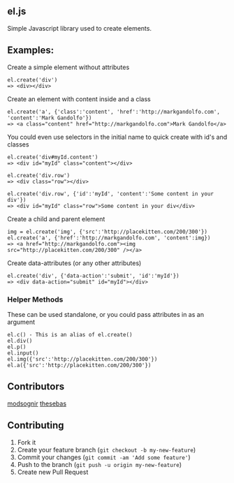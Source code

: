 ## el.js

Simple Javascript library used to create elements. 

## Examples:

Create a simple element without attributes

    el.create('div')
    => <div></div>

Create an element with content inside and a class

    el.create('a', {'class':'content', 'href':'http://markgandolfo.com', 'content':'Mark Gandolfo'})
    => <a class="content" href="http://markgandolfo.com">Mark Gandolfo</a>

You could even use selectors in the initial name to quick create with id's and classes

    el.create('div#myId.content')
    => <div id="myId" class="content"></div>

    el.create('div.row')
    => <div class="row"></div>
    
    el.create('div.row', {'id':'myId', 'content':'Some content in your div'})
    => <div id="myId" class="row">Some content in your div</div>

Create a child and parent element

    img = el.create('img', {'src':'http://placekitten.com/200/300'})
    el.create('a', {'href':'http://markgandolfo.com', 'content':img})
    => <a href="http://markgandolfo.com"><img src="http://placekitten.com/200/300" /></a>

Create data-attributes (or any other attributes)

    el.create('div', {'data-action':'submit', 'id':'myId'})
    => <div data-action="submit" id="myId"></div>


### Helper Methods
These can be used standalone, or you could pass attributes in as an argument

    el.c() - This is an alias of el.create()
    el.div()
    el.p()
    el.input()
    el.img({'src':'http://placekitten.com/200/300'})
    el.a({'src':'http://placekitten.com/200/300'})

## Contributors
[modsognir](https://github.com/modsognir)
[thesebas](https://github.com/thesebas)

## Contributing

1. Fork it
2. Create your feature branch (`git checkout -b my-new-feature`)
3. Commit your changes (`git commit -am 'Add some feature'`)
4. Push to the branch (`git push -u origin my-new-feature`)
5. Create new Pull Request
